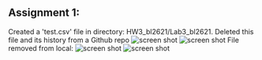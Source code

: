 
## Assignment 1:
Created a 'test.csv' file in directory: HW3_bl2621/Lab3_bl2621. Deleted this file and its history from a Github repo
![screen shot](screenshot/testcsv.png)
![screen shot](screenshot/history.png)
File removed from local:
![screen shot](screenshot/screenls.png)
![screen shot](screenshot/removed.png)
